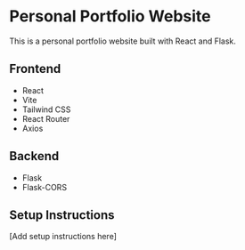 # Personal Portfolio Website

This is a personal portfolio website built with React and Flask.

## Frontend
- React
- Vite
- Tailwind CSS
- React Router
- Axios

## Backend
- Flask
- Flask-CORS

## Setup Instructions
[Add setup instructions here]
